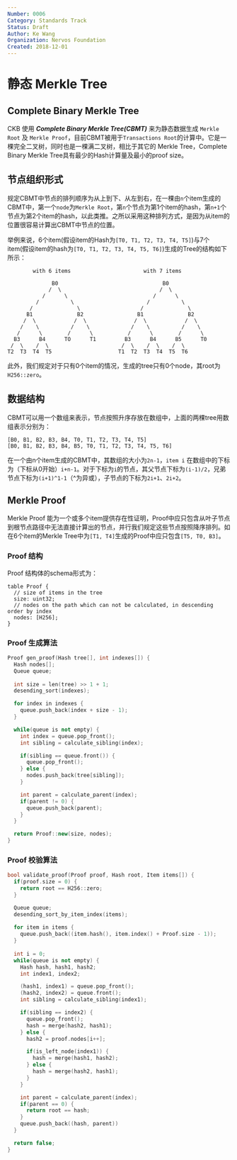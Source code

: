 ```yaml
---
Number: 0006
Category: Standards Track
Status: Draft
Author: Ke Wang
Organization: Nervos Foundation
Created: 2018-12-01
---
```


# 静态 Merkle Tree

## Complete Binary Merkle Tree

CKB 使用 ***Complete Binary Merkle Tree(CBMT)*** 来为静态数据生成 `Merkle Root` 及 `Merkle Proof`，目前CBMT被用于`Transactions Root`的计算中。它是一棵完全二叉树，同时也是一棵满二叉树，相比于其它的 Merkle Tree，Complete Binary Merkle Tree具有最少的Hash计算量及最小的proof size。

## 节点组织形式

规定CBMT中节点的排列顺序为从上到下、从左到右，在一棵由`n`个item生成的CBMT中，第一个`node`为`Merkle Root`，第`n`个节点为第1个item的hash，第`n+1`个节点为第2个item的hash，以此类推。之所以采用这种排列方式，是因为从item的位置很容易计算出CBMT中节点的位置。

举例来说，6个item(假设item的Hash为`[T0, T1, T2, T3, T4, T5]`)与7个item(假设item的hash为`[T0, T1, T2, T3, T4, T5, T6]`)生成的Tree的结构如下所示：

```
        with 6 items                       with 7 items

              B0                                 B0
             /  \                               /  \
           /      \                           /      \
         /          \                       /          \
       /              \                   /              \
      B1              B2                 B1              B2
     /  \            /  \               /  \            /  \
    /    \          /    \             /    \          /    \
   /      \        /      \           /      \        /      \  
  B3      B4      TO      T1         B3      B4      B5      T0
 /  \    /  \                       /  \    /  \    /  \
T2  T3  T4  T5                     T1  T2  T3  T4  T5  T6
```

此外，我们规定对于只有0个item的情况，生成的tree只有0个node，其root为`H256::zero`。

## 数据结构

CBMT可以用一个数组来表示，节点按照升序存放在数组中，上面的两棵tree用数组表示分别为：

```
[B0, B1, B2, B3, B4, T0, T1, T2, T3, T4, T5]
[B0, B1, B2, B3, B4, B5, T0, T1, T2, T3, T4, T5, T6]
```

在一个由n个item生成的CBMT中，其数组的大小为`2n-1`，`item i` 在数组中的下标为（下标从0开始）`i+n-1`。对于下标为`i`的节点，其父节点下标为`(i-1)/2`，兄弟节点下标为`(i+1)^1-1`（^为异或），子节点的下标为`2i+1`、`2i+2`。

## Merkle Proof

Merkle Proof 能为一个或多个item提供存在性证明，Proof中应只包含从叶子节点到根节点路径中无法直接计算出的节点，并行我们规定这些节点按照降序排列。如在6个item的Merkle Tree中为`[T1, T4]`生成的Proof中应只包含`[T5, T0, B3]`。

### Proof 结构

Proof 结构体的schema形式为：

```
table Proof {
  // size of items in the tree
  size: uint32;
  // nodes on the path which can not be calculated, in descending order by index
  nodes: [H256];
}
```

### Proof 生成算法

```c++
Proof gen_proof(Hash tree[], int indexes[]) {
  Hash nodes[];
  Queue queue;
  
  int size = len(tree) >> 1 + 1;
  desending_sort(indexes);

  for index in indexes {
    queue.push_back(index + size - 1);
  }

  while(queue is not empty) {
    int index = queue.pop_front();
    int sibling = calculate_sibling(index);

    if(sibling == queue.front()) {
      queue.pop_front();
    } else {
      nodes.push_back(tree[sibling]);
    }

    int parent = calculate_parent(index);
    if(parent != 0) {
      queue.push_back(parent);
    }
  }

  return Proof::new(size, nodes);
}
```

### Proof 校验算法

```c++
bool validate_proof(Proof proof, Hash root, Item items[]) {
  if(proof.size = 0) {
    return root == H256::zero;
  }

  Queue queue;
  desending_sort_by_item_index(items);
  
  for item in items {
    queue.push_back((item.hash(), item.index() + Proof.size - 1));
  }
  
  int i = 0;
  while(queue is not empty) {
    Hash hash, hash1, hash2;
    int index1, index2;

    (hash1, index1) = queue.pop_front();
    (hash2, index2) = queue.front();
    int sibling = calculate_sibling(index1);

    if(sibling == index2) {
      queue.pop_front();
      hash = merge(hash2, hash1);
    } else {
      hash2 = proof.nodes[i++];

      if(is_left_node(index1)) {
        hash = merge(hash1, hash2);
      } else {
        hash = merge(hash2, hash1);
      }
    }

    int parent = calculate_parent(index);
    if(parent == 0) {
      return root == hash;
    }
    queue.push_back((hash, parent))
  }

  return false;
}
```
